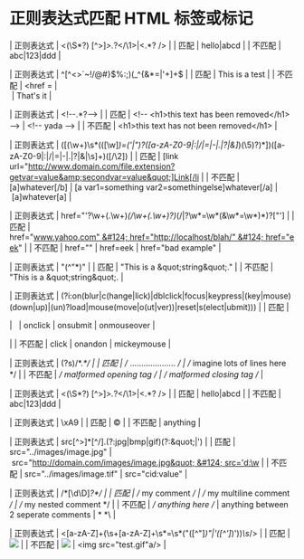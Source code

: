 # 正则表达式匹配 HTML 标签或标记

| 正则表达式 | <(\S*?) [^>]*>.*?</\1>&#124;<.*? /> |
| 匹配 | <html>hello</html>&#124;<a>abcd</a> |
| 不匹配 | abc&#124;123&#124;<html>ddd |

| 正则表达式 | ^[^<>`~!/@\#}$%:;)(_^{&*=&#124;'+]+$ |
| 匹配 | This is a test |
| 不匹配 | <href = &#124; <br> &#124; That's it |

| 正则表达式 | &lt;!--.*?--&gt; |
| 匹配 | &lt;!-- &lt;h1&gt;this text has been removed&lt;/h1&gt; --&gt; &#124; &lt;!-- yada --&gt; |
| 不匹配 | &lt;h1&gt;this text has not been removed&lt;/h1&gt; |

| 正则表达式 | (\[(\w+)\s*(([\w]*)=('&#124;&quot;)?([a-zA-Z0-9&#124;:&#124;\/&#124;=&#124;-&#124;.&#124;\?&#124;&amp;]*)(\5)?)*\])([a-zA-Z0-9&#124;:&#124;\/&#124;=&#124;-&#124;.&#124;\?&#124;&amp;&#124;\s]+)(\[\/\2\]) |
| 匹配 | [link url=&quot;http://www.domain.com/file.extension?getvar=value&amp;secondvar=value&quot;]Link[/li |
| 不匹配 | [a]whatever[/b] &#124; [a var1=something var2=somethingelse]whatever[/a] &#124; [a]whatever[a] |

| 正则表达式 | href=\"\'?\w+(\.\w+)*(\/\w+(\.\w+)?)*(\/&#124;\?\w*=\w*(&\w*=\w*)*)?[\"\'] |
| 匹配 | href="www.yahoo.com" &#124; href="http://localhost/blah/" &#124; href="eek" |
| 不匹配 | href="" &#124; href=eek &#124; href="bad example" |

| 正则表达式 | &quot;(^&quot;*)&quot; |
| 匹配 | &quot;This is a \&quot;string\&quot;.&quot; |
| 不匹配 | &quot;This is a \&quot;string\&quot;. |

| 正则表达式 | (?i:on(blur&#124;c(hange&#124;lick)&#124;dblclick&#124;focus&#124;keypress&#124;(key&#124;mouse)(down&#124;up)&#124;(un)?load&#124;mouse(move&#124;o(ut&#124;ver))&#124;reset&#124;s(elect&#124;ubmit))) |
| 匹配 |  

&#124;   &#124; onclick &#124; onsubmit &#124; onmouseover &#124;

 |
| 不匹配 | click &#124; onandon &#124; mickeymouse |

| 正则表达式 | (?s)/\*.*\*/ |
| 匹配 | /* .................... */ &#124; /* imagine lots of lines here */ |
| 不匹配 | */ malformed opening tag */ &#124; /* malformed closing tag /* |

| 正则表达式 | <(\S*?) [^>]*>.*?</\1>&#124;<.*? /> |
| 匹配 | <html>hello</html>&#124;<a>abcd</a> |
| 不匹配 | abc&#124;123&#124;<html>ddd |

| 正则表达式 | \xA9 |
| 匹配 | © |
| 不匹配 | anything |

| 正则表达式 | src[^&gt;]*[^/].(?:jpg&#124;bmp&#124;gif)(?:\&quot;&#124;\') |
| 匹配 | src=&quot;../images/image.jpg&quot; &#124; src=&quot;http://domain.com/images/image.jpg&quot; &#124; src='d:\w |
| 不匹配 | src=&quot;../images/image.tif&quot; &#124; src=&quot;cid:value&quot; |

| 正则表达式 | /\*[\d\D]*?\*/ |
| 匹配 | /* my comment */ &#124; /* my multiline comment */ &#124; /* my nested comment */ |
| 不匹配 | */ anything here /* &#124; anything between 2 seperate comments &#124; \* *\ |

| 正则表达式 | <[a-zA-Z]+(\s+[a-zA-Z]+\s*=\s*("([^"]*)"&#124;'([^']*)'))*\s*/> |
| 匹配 | <img src="test.gif"/> |
| 不匹配 | <img src="test.gif"> &#124; <img src="test.gif"a/> |